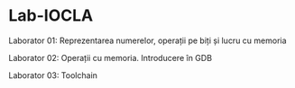 # Lab-IOCLA

Laborator 01: Reprezentarea numerelor, operații pe biți și lucru cu memoria

Laborator 02: Operații cu memoria. Introducere în GDB

Laborator 03: Toolchain
